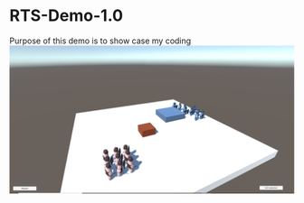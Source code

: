 # RTS-Demo-1.0
Purpose of this demo is to show case my coding
![alt text](https://github.com/EternalAzure/RTS-Demo-1.0/blob/main/RTS%20kuva.png?raw=true)
